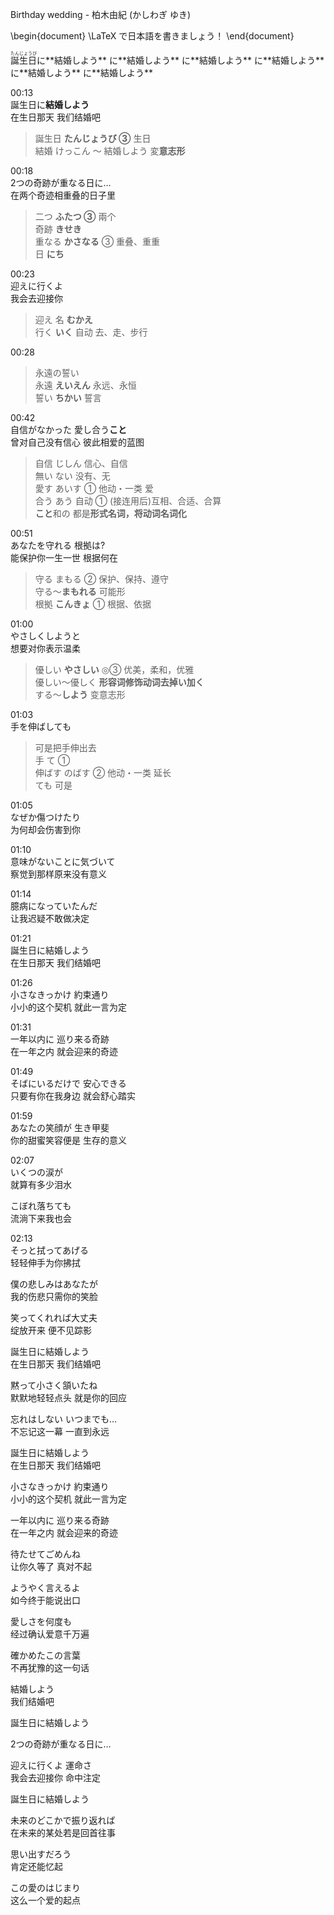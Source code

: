 
Birthday wedding - 柏木由紀 (かしわぎ ゆき)

 \begin{document} \LaTeX で日本語を書きましょう！ \end{document}


<ruby>
<rb>
誕生日
</rb>
<rt>
たんじょうび
</rt>
</ruby>に**結婚しよう** に**結婚しよう** に**結婚しよう** に**結婚しよう** に**結婚しよう** に**結婚しよう** 

00:13    
誕生日に**結婚しよう**   
在生日那天 我们结婚吧  
> 誕生日  **たんじょうび ③**  生日  
結婚  けっこん  〜 結婚しよう 変**意志形**  

00:18  
2つの奇跡が重なる日に…  
在两个奇迹相重叠的日子里  
> 二つ  **ふたつ ③**  兩个  
奇跡  **きせき**  
重なる  **かさなる** ③  重叠、重重  
日 **にち**    

00:23  
迎えに行くよ  
我会去迎接你  
> 迎え 名 **むかえ**  
行く  **いく** 自动  去、走、步行  

00:28  
> 永遠の誓い  
永遠 **えいえん**  永远、永恒  
誓い  **ちかい**  誓言  

00:42  
自信がなかった 愛し合う**こと**  
曾对自己没有信心 彼此相爱的蓝图  
> 自信  じしん  信心、自信  
無い  ない  没有、无  
愛す  あいす ①  他动・一类  爱  
合う  あう 自动  ①  (接连用后)互相、合适、合算  
**こと**和の 都是**形式名词，将动词名词化**  

00:51  
あなたを守れる 根拠は?  
能保护你一生一世 根据何在
> 守る  まもる ②  保护、保持、遵守  
守る〜**まもれる**  可能形  
根拠  **こんきょ** ①  根据、依据  

01:00  
やさしくしようと  
想要对你表示温柔  
> 優しい  **やさしい** ◎③  优美，柔和，优雅  
優しい〜優しく  **形容词修饰动词去掉い加く**  
する〜**しよう**  变意志形  

01:03  
手を伸ばしても  
> 可是把手伸出去  
手  て ①  
伸ばす  のばす ②  他动・一类  延长  
ても  可是  

01:05  
なぜか傷つけたり  
为何却会伤害到你  

01:10  
意味がないことに気づいて  
察觉到那样原来没有意义  

01:14  
臆病になっていたんだ  
让我迟疑不敢做决定  

01:21  
誕生日に結婚しよう  
在生日那天 我们结婚吧  

01:26  
小さなきっかけ 約束通り  
小小的这个契机 就此一言为定  

01:31  
一年以内に 巡り来る奇跡  
在一年之内 就会迎来的奇迹  

01:49  
そばにいるだけで 安心できる  
只要有你在我身边 就会舒心踏实  

01:59  
あなたの笑顔が 生き甲斐  
你的甜蜜笑容便是 生存的意义  

02:07  
いくつの涙が  
就算有多少泪水  

こぼれ落ちても  
流淌下来我也会  

02:13  
そっと拭ってあげる  
轻轻伸手为你拂拭  



僕の悲しみはあなたが  
我的伤悲只需你的笑脸  

笑ってくれれば大丈夫  
绽放开来 便不见踪影  

誕生日に結婚しよう  
在生日那天 我们结婚吧  

黙って小さく頷いたね  
默默地轻轻点头 就是你的回应  

忘れはしない いつまでも…  
不忘记这一幕 一直到永远  

誕生日に結婚しよう  
在生日那天 我们结婚吧  

小さなきっかけ 約束通り  
小小的这个契机 就此一言为定  

一年以内に 巡り来る奇跡  
在一年之内 就会迎来的奇迹  

待たせてごめんね  
让你久等了 真对不起  

ようやく言えるよ  
如今终于能说出口  

愛しさを何度も  
经过确认爱意千万遍  

確かめたこの言葉  
不再犹豫的这一句话  

結婚しよう  
我们结婚吧

誕生日に結婚しよう  

2つの奇跡が重なる日に…

迎えに行くよ 運命さ  
我会去迎接你 命中注定  


誕生日に結婚しよう  


未来のどこかで振り返れば  
在未来的某处若是回首往事  

思い出すだろう  
肯定还能忆起  

この愛のはじまり  
这么一个爱的起点  
